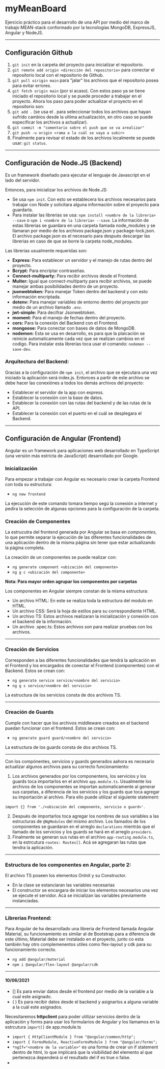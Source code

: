 # myMeanBoard
Ejercicio práctico para el desarrollo de una API por medio del marco de trabajo MEAN-stack conformado por la tecnologías MongoDB, ExpressJS, Angular y NodeJS.
___

## Configuración Github
1. `git init` en la carpeta del proyecto para inicializar el repositorio.
2. `git remote add origin <dirección del repositorio>` para conectar el repositorio local con el repositorio de Github.
3. `git pull oirigin main` para "jalar" los archivos que el repositorio posea para evitar errores.
4. `git fetch origin main` (por si acaso).
Con estos paso ya se tiene iniciado el repositorio local y se puede proceder a trabajar en el proyecto. Ahora los paso para poder actualizar el proyecto en el repositorio son:
1. `git add .` (se usa el . para seleccionar todos los archivos que hayan sufrido cambios desde la ultima actualización, en otro caso se puede especificar los archivos a actualizar).
2. `git commit -m "comentario sobre el push que se va arealizar"`
3. `git push -u origin <rama a la cuál se vaya a subir>`
4. Finalmente para revisar el estado de los archivos localmente se puede usar: `git status`.
___

## Configuración de Node.JS (Backend)
Es un framework diseñado para ejecutar el lenguaje de Javascript en el lado del servidor. 

Entonces, para inicializar los archivos de Node.JS:
* Se usa `npm init`. Con esto se establecera los archivos necesarios para trabajar con Node y solicitara alguna información sobre el proyecto para guardarla.
* Para instalar las librerias se usa: `npm install <nombre de la libreria> --save` o `npm i <nombre de la libreria> --save`. La información de estas librerias se guardara en una carpeta llamada node_modules y se llamaran por medio de los archivos package.json y package-lock.json. El archivo package.json es el necesario para después descargar las librerias en caso de que se borre la carpeta node_modules.

Las librerias usualmente requeridas son:
* __Express:__ Para establecer un servidor y el manejo de rutas dentro del proyecto.
* __Bcrypt:__ Para encriptar contraseñas.
* __Connect-multiparty:__ Para recibir archivos desde el Frontend.
* __Multer:__ Igual que connect-multiparty para recibir archivos, se puede manejar ambas posibilidades dentro de un proyecto.
* __jsonwebtoken:__ Para manejar Token dentro del backend y con esto información encriptada.
* __dotenv:__ Para manejar variables de entorno dentro del proyecto por medio de un archivo llamado `.env`.
* __jwt-simple:__ Para decifrar Jsonwebtoken.
* __moment:__ Para el manejo de fechas dentro del proyecto.
* __cors:__ Para la conexión del Backend con el Frontend.
* __mongoose:__ Para conectar con bases de datos de MongoDB.
* __nodemon:__ Esta se usa en desarrollo, es para que la plaicación se reinicie automaticamente cada vez que se realizan cambios en el codigo. Para instalar esta librerias toca usar el comando: `nodemon --save-dev`.

### Arquitectura del Backend:
Gracias a la configuración de `npm init`, el archivo que se ejecutara una vez iniciado la aplicación será index.js. Entonces a partir de este archivo se debe hacer las conexiónes a todos los demás archivos del proyecto:
* Establecer el servidor de la app con express.
* Establecer la conexión con la base de datos.
* Establecer la conexión con las rutas del backend y de las rutas de la API.
* Establecer la conexión con el puerto en el cuál se desplegara el Backend.
___
## Configuración de Angular (Frontend)
Angular es un framework para aplicaciones web desarrollado en TypeScript (una versión más estricta de JavaScript) desarrollado por Google.

### Inicialización
Para empezar a trabajar con Angular es necesario crear la carpeta Frontend con toda su estructura:
* `ng new frontend`

La ejecución de este comando tomara tiempo segú la conexión a internet y pedira la selección de algunas opciones para la configuración de la carpeta.

### Creación de Componentes
La estrucutra del frontend generada por Angular se basa en _componentes_, lo que permite separar la ejecución de las diferentes funcionalidades de una aplicación dentro de la misma página sin tener que estar actualizando la página completa.

La creación de un componentes se puede realizar con: 
* `ng generate component <ubicación del componente>`
* `ng g c <ubicación del componente>`

**Nota: Para mayor orden agrupar los componentes por carpetas**

Los componentes en Angular siempre constan de la misma estructura:
* Un archivo HTML: En este se realiza toda la estructura del modulo en HTML.
* Un archivo CSS: Será la hoja de estilos para su correspondiente HTML.
* Un archivo TS: Estos archivos realizaran la inicialización y conexión con el backend de la información.
* Un archivo .spec.ts: Estos archivos son para realizar pruebas con los archivos.

___
### Creación de Servicios
Corresponden a las diferentes funcionalidades que tendrá la aplicación en el Frontend y los encargados de conectar el Frontend (componentes) con el Backend. Estos se crean con: 
* `ng generate service service/<nombre del servicio>`
* `ng g s service/<nombre del servicio>`

La estructura de los servicios consta de dos archivos TS.
___
### Creación de Guards
Cumple con hacer que los archivos middleware creados en el backend puedan funcionar con el frontend. Estos se crean con: 
* `ng generate guard guard/<nombre del servicio>`

La estructura de los guards consta de dos archivos TS.
___
Con los compónentes, servicios y guards generados aahora es necesario actualizar algunos archivos para su correcto funcionamiento:
1. Los archivos generados por los componentens, los servicios y los guards toca importarlos en el archivo `app.module.ts`. Usualmente los archivos de los componentes se importan automaticamente al generar sus carpetas, a diferencia de los servicios y los guards que toca agregar su importación al archivo. Para ello puede utilizar el siguiente statement:

`import {} from './<ubicación del componente, servicio o guard>'`.

2. Después de importarlos toca agregar los nombres de sus variables a las estructuras de `@NgModules` del mismo archivo. Los llamados de los componentes se guardaran en el arreglo `declarations` mientrás que el llamado de los servicios y los guards se hará en el arreglo `providers`.
3. Finalmente se generan sus rutas en el archivo `app-routing.module.ts`, en la estrcutura `routes: Routes[]`. Acá se agregaran las rutas que tendra la aplicación.
___

### Estructura de los componentes en Angular, parte 2:
El archivo TS poseen los elementos OnInit y su Constructor.
* En la clase se estanciaran las variables necesarias
* El constructor se encargara de iniciar los elementos necesarios una vez se ejecute el servidor. Acá se inicializan las variables previamente instanciadas.
___

### Librerias Frontend:
Para Angular de ha desarrollado una libreria de Frontend llamada Angular Material, su funcionamiento es similar al de Bootstrap para a diferencia de este último, Material debe ser instalado en el proyecto, junto co esta también hay otro complemenentos utiles como flex-layout y cdk para su funcionamiento correcto.
* `ng add @angular/material`
* `npm i @angular/flex-layout @angular/cdk`
___
#### 10/06/2021
     
* [] Es para enviar datos desde el frontend por medio de la variable a la cual este asignado.
* ( ) Es para recibir datos desde el backend y asignarlos a alguna variable a la cuál este asignados.

Necesitaremos __httpclient__ para poder utilizar servicios dentro de la aplicación y forms para usar los formularios de Angular y los llamamos en la estrcutura `import[]` de app.module.ts
* `import { HttpClientModule } from "@angular/common/http";`
* `import { FormsModule, ReactiveFormsModule } from "@angular/forms";`
* `*ngIf="<nombre de la variable>"` es una forma de crear un if statement dentro de html, lo que implicará que la visibilidad del elemento al que pertenezca dependerá si el resultado del if es true o false.
* 

